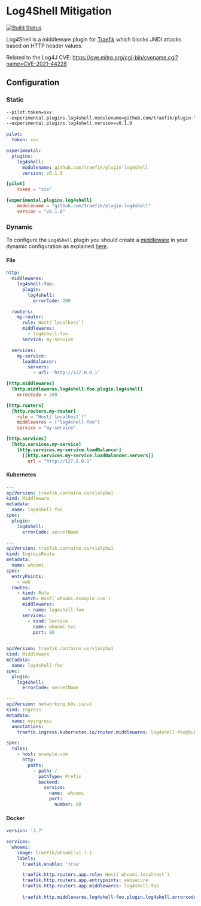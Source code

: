 # Log4Shell Mitigation

[![Build Status](https://github.com/traefik/plugin-log4shell/workflows/Main/badge.svg?branch=master)](https://github.com/traefik/plugin-log4shell/actions)

Log4Shell is a middleware plugin for [Traefik](https://github.com/traefik/traefik) which blocks JNDI attacks based on HTTP header values.

Related to the Log4J CVE: https://cve.mitre.org/cgi-bin/cvename.cgi?name=CVE-2021-44228

## Configuration

### Static

```bash
--pilot.token=xxx
--experimental.plugins.log4shell.modulename=github.com/traefik/plugin-log4shell
--experimental.plugins.log4shell.version=v0.1.0
```

```yaml
pilot:
  token: xxx

experimental:
  plugins:
    log4shell:
      modulename: github.com/traefik/plugin-log4shell
      version: v0.1.0
```

```toml
[pilot]
    token = "xxx"

[experimental.plugins.log4shell]
    modulename = "github.com/traefik/plugin-log4shell"
    version = "v0.1.0"
```

### Dynamic

To configure the `Log4Shell` plugin you should create a [middleware](https://docs.traefik.io/middlewares/overview/) in your dynamic configuration as explained [here](https://docs.traefik.io/middlewares/overview/).

#### File 

```yaml
http:
  middlewares:
    log4shell-foo:
      plugin:
        log4shell:
          errorCode: 200

  routers:
    my-router:
      rule: Host(`localhost`)
      middlewares:
        - log4shell-foo
      service: my-service

  services:
    my-service:
      loadBalancer:
        servers:
          - url: 'http://127.0.0.1'
```

```toml
[http.middlewares]
  [http.middlewares.log4shell-foo.plugin.log4shell]
    errorCode = 200

[http.routers]
  [http.routers.my-router]
    rule = "Host(`localhost`)"
    middlewares = ["log4shell-foo"]
    service = "my-service"

[http.services]
  [http.services.my-service]
    [http.services.my-service.loadBalancer]
      [[http.services.my-service.loadBalancer.servers]]
        url = "http://127.0.0.1"
```

#### Kubernetes

```yaml
---
apiVersion: traefik.containo.us/v1alpha1
kind: Middleware
metadata:
  name: log4shell-foo
spec:
  plugin:
    log4shell:
      errorCode: secretName

---
apiVersion: traefik.containo.us/v1alpha1
kind: IngressRoute
metadata:
  name: whoami
spec:
  entryPoints:
    - web
  routes:
    - kind: Rule
      match: Host(`whoami.example.com`)
      middlewares:
        - name: log4shell-foo
      services:
        - kind: Service
          name: whoami-svc
          port: 80
```

```yaml
---
apiVersion: traefik.containo.us/v1alpha1
kind: Middleware
metadata:
  name: log4shell-foo
spec:
  plugin:
    log4shell:
      errorCode: secretName

---
apiVersion: networking.k8s.io/v1
kind: Ingress
metadata:
  name: myingress
  annotations:
    traefik.ingress.kubernetes.io/router.middlewares: log4shell-foo@kubernetescrd

spec:
  rules:
    - host: example.com
      http:
        paths:
          - path: /
            pathType: Prefix
            backend:
              service:
                name:  whoami
                port:
                  number: 80
```

#### Docker

```yaml
version: '3.7'

services:
  whoami:
    image: traefik/whoami:v1.7.1
    labels:
      traefik.enable: 'true'

      traefik.http.routers.app.rule: Host(`whoami.localhost`)
      traefik.http.routers.app.entrypoints: websecure
      traefik.http.routers.app.middlewares: log4shell-foo
      
      traefik.http.middlewares.log4shell-foo.plugin.log4shell.errorcode: 200
```
